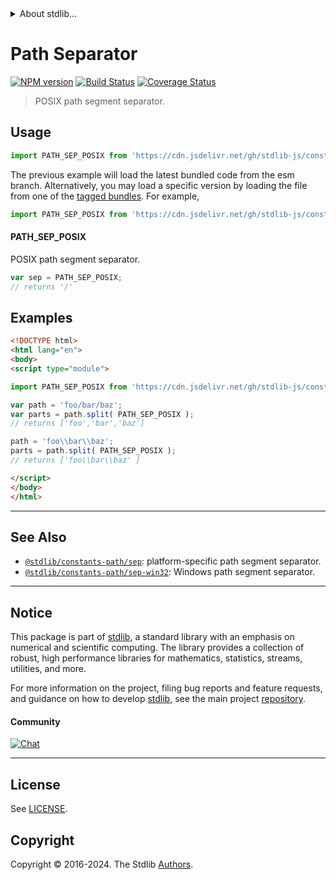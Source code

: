 <!--

@license Apache-2.0

Copyright (c) 2018 The Stdlib Authors.

Licensed under the Apache License, Version 2.0 (the "License");
you may not use this file except in compliance with the License.
You may obtain a copy of the License at

   http://www.apache.org/licenses/LICENSE-2.0

Unless required by applicable law or agreed to in writing, software
distributed under the License is distributed on an "AS IS" BASIS,
WITHOUT WARRANTIES OR CONDITIONS OF ANY KIND, either express or implied.
See the License for the specific language governing permissions and
limitations under the License.

-->


<details>
  <summary>
    About stdlib...
  </summary>
  <p>We believe in a future in which the web is a preferred environment for numerical computation. To help realize this future, we've built stdlib. stdlib is a standard library, with an emphasis on numerical and scientific computation, written in JavaScript (and C) for execution in browsers and in Node.js.</p>
  <p>The library is fully decomposable, being architected in such a way that you can swap out and mix and match APIs and functionality to cater to your exact preferences and use cases.</p>
  <p>When you use stdlib, you can be absolutely certain that you are using the most thorough, rigorous, well-written, studied, documented, tested, measured, and high-quality code out there.</p>
  <p>To join us in bringing numerical computing to the web, get started by checking us out on <a href="https://github.com/stdlib-js/stdlib">GitHub</a>, and please consider <a href="https://opencollective.com/stdlib">financially supporting stdlib</a>. We greatly appreciate your continued support!</p>
</details>

# Path Separator

[![NPM version][npm-image]][npm-url] [![Build Status][test-image]][test-url] [![Coverage Status][coverage-image]][coverage-url] <!-- [![dependencies][dependencies-image]][dependencies-url] -->

> POSIX path segment separator.



<section class="usage">

## Usage

```javascript
import PATH_SEP_POSIX from 'https://cdn.jsdelivr.net/gh/stdlib-js/constants-path-sep-posix@esm/index.mjs';
```
The previous example will load the latest bundled code from the esm branch. Alternatively, you may load a specific version by loading the file from one of the [tagged bundles](https://github.com/stdlib-js/constants-path-sep-posix/tags). For example,

```javascript
import PATH_SEP_POSIX from 'https://cdn.jsdelivr.net/gh/stdlib-js/constants-path-sep-posix@v0.2.1-esm/index.mjs';
```

#### PATH_SEP_POSIX

POSIX path segment separator.

```javascript
var sep = PATH_SEP_POSIX;
// returns '/'
```

</section>

<!-- /.usage -->

<section class="examples">

## Examples

<!-- eslint no-undef: "error" -->

```html
<!DOCTYPE html>
<html lang="en">
<body>
<script type="module">

import PATH_SEP_POSIX from 'https://cdn.jsdelivr.net/gh/stdlib-js/constants-path-sep-posix@esm/index.mjs';

var path = 'foo/bar/baz';
var parts = path.split( PATH_SEP_POSIX );
// returns ['foo','bar','baz']

path = 'foo\\bar\\baz';
parts = path.split( PATH_SEP_POSIX );
// returns ['foo\\bar\\baz' ]

</script>
</body>
</html>
```

</section>

<!-- /.examples -->

<!-- Section for related `stdlib` packages. Do not manually edit this section, as it is automatically populated. -->

<section class="related">

* * *

## See Also

-   <span class="package-name">[`@stdlib/constants-path/sep`][@stdlib/constants/path/sep]</span><span class="delimiter">: </span><span class="description">platform-specific path segment separator.</span>
-   <span class="package-name">[`@stdlib/constants-path/sep-win32`][@stdlib/constants/path/sep-win32]</span><span class="delimiter">: </span><span class="description">Windows path segment separator.</span>

</section>

<!-- /.related -->

<!-- Section for all links. Make sure to keep an empty line after the `section` element and another before the `/section` close. -->


<section class="main-repo" >

* * *

## Notice

This package is part of [stdlib][stdlib], a standard library with an emphasis on numerical and scientific computing. The library provides a collection of robust, high performance libraries for mathematics, statistics, streams, utilities, and more.

For more information on the project, filing bug reports and feature requests, and guidance on how to develop [stdlib][stdlib], see the main project [repository][stdlib].

#### Community

[![Chat][chat-image]][chat-url]

---

## License

See [LICENSE][stdlib-license].


## Copyright

Copyright &copy; 2016-2024. The Stdlib [Authors][stdlib-authors].

</section>

<!-- /.stdlib -->

<!-- Section for all links. Make sure to keep an empty line after the `section` element and another before the `/section` close. -->

<section class="links">

[npm-image]: http://img.shields.io/npm/v/@stdlib/constants-path-sep-posix.svg
[npm-url]: https://npmjs.org/package/@stdlib/constants-path-sep-posix

[test-image]: https://github.com/stdlib-js/constants-path-sep-posix/actions/workflows/test.yml/badge.svg?branch=v0.2.1
[test-url]: https://github.com/stdlib-js/constants-path-sep-posix/actions/workflows/test.yml?query=branch:v0.2.1

[coverage-image]: https://img.shields.io/codecov/c/github/stdlib-js/constants-path-sep-posix/main.svg
[coverage-url]: https://codecov.io/github/stdlib-js/constants-path-sep-posix?branch=main

<!--

[dependencies-image]: https://img.shields.io/david/stdlib-js/constants-path-sep-posix.svg
[dependencies-url]: https://david-dm.org/stdlib-js/constants-path-sep-posix/main

-->

[chat-image]: https://img.shields.io/gitter/room/stdlib-js/stdlib.svg
[chat-url]: https://app.gitter.im/#/room/#stdlib-js_stdlib:gitter.im

[stdlib]: https://github.com/stdlib-js/stdlib

[stdlib-authors]: https://github.com/stdlib-js/stdlib/graphs/contributors

[umd]: https://github.com/umdjs/umd
[es-module]: https://developer.mozilla.org/en-US/docs/Web/JavaScript/Guide/Modules

[deno-url]: https://github.com/stdlib-js/constants-path-sep-posix/tree/deno
[deno-readme]: https://github.com/stdlib-js/constants-path-sep-posix/blob/deno/README.md
[umd-url]: https://github.com/stdlib-js/constants-path-sep-posix/tree/umd
[umd-readme]: https://github.com/stdlib-js/constants-path-sep-posix/blob/umd/README.md
[esm-url]: https://github.com/stdlib-js/constants-path-sep-posix/tree/esm
[esm-readme]: https://github.com/stdlib-js/constants-path-sep-posix/blob/esm/README.md
[branches-url]: https://github.com/stdlib-js/constants-path-sep-posix/blob/main/branches.md

[stdlib-license]: https://raw.githubusercontent.com/stdlib-js/constants-path-sep-posix/main/LICENSE

<!-- <related-links> -->

[@stdlib/constants/path/sep]: https://github.com/stdlib-js/constants-path-sep/tree/esm

[@stdlib/constants/path/sep-win32]: https://github.com/stdlib-js/constants-path-sep-win32/tree/esm

<!-- </related-links> -->

</section>

<!-- /.links -->
